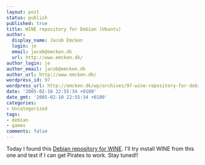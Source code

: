 ```yaml
---
layout: post
status: publish
published: true
title: WINE repository for Debian (Ubuntu)
author:
  display_name: Jacob Emcken
  login: je
  email: jacob@emcken.dk
  url: http://www.emcken.dk/
author_login: je
author_email: jacob@emcken.dk
author_url: http://www.emcken.dk/
wordpress_id: 97
wordpress_url: http://emcken.dk/wp/archives/97-wine-repository-for-debian-ubuntu.html
date: '2005-02-10 22:55:34 +0100'
date_gmt: '2005-02-10 22:55:34 +0100'
categories:
- Uncategorized
tags:
- debian
- games
comments: false
---
```

Today I found this <a href="http://www.winehq.org/site/download-deb">Debian repository for WINE</a>. I'll try install WINE from this one and test if I can get Pirates to work. Stay tuned!!

